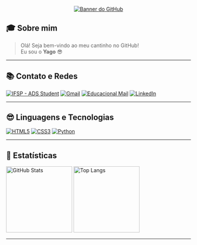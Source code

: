 <p align="center">
  <a href="https://github.com/Yagoinha">
    <img 
      src="https://github.com/user-attachments/assets/5568ad74-d00a-4ffa-8840-603e721f2dd2" 
      alt="Banner do GitHub" 
    />
  </a> 
</p>


## 🎓 Sobre mim

> Olá! Seja bem-vindo ao meu cantinho no GitHub!  
> Eu sou o **Yago** 😎

---

## 📚 Contato e Redes

[![IFSP - ADS Student](https://custom-icon-badges.demolab.com/badge/IFSP%20-%20ADS%20Student-0A1E3F.svg?logo=graduation-cap&logoColor=white)](https://ifsp.edu.br)
[![Gmail](https://custom-icon-badges.demolab.com/badge/Gmail%20-%20yagoinha@gmail.com-0A1E3F.svg?logo=gmail&logoColor=white)](mailto:yagoinha@gmail.com)
[![Educacional Mail](https://custom-icon-badges.demolab.com/badge/Educacional%20Mail%20-%20dini.yago@aluno.ifsp.edu.br-0A1E3F.svg?logo=mail&logoColor=white)](mailto:dini.yago@aluno.ifsp.edu.br)
[![LinkedIn](https://custom-icon-badges.demolab.com/badge/LinkedIn%20-%20Yago%20Barbosa%20Dini-0A1E3F.svg?logo=linkedin&logoColor=white)](https://www.linkedin.com/in/yago-barbosa-dini-b1405b302/)

---

## 😎 Linguagens e Tecnologias

[![HTML5](https://custom-icon-badges.demolab.com/badge/HTML5-E34F26.svg?logo=html5&logoColor=white)]()
[![CSS3](https://custom-icon-badges.demolab.com/badge/CSS3-1572B6.svg?logo=css3&logoColor=white)]()
[![Python](https://custom-icon-badges.demolab.com/badge/Python-3776AB.svg?logo=python&logoColor=white)]()

---

## 🧐 Estatísticas

<p align="left">
  <img 
    alt="GitHub Stats" 
    height="180em" 
    src="https://github-readme-stats.vercel.app/api?username=Yagoinha&show_icons=true&theme=dark&include_all_commits=true&count_private=true&locale=pt-br"
  />
  <img 
    alt="Top Langs" 
    height="180em" 
    src="https://github-readme-stats.vercel.app/api/top-langs/?username=Yagoinha&layout=compact&langs_count=9&theme=dark&custom_title=Tecnologias"
  />
</p>

---
